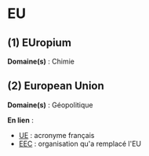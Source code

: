 # EU

## (1) EUropium

**Domaine(s)** : Chimie

## (2) European Union

**Domaine(s)** : Géopolitique

**En lien** :

+ [UE](../U/ue.md) : acronyme français
+ [EEC](eec.md) : organisation qu'a remplacé l'EU
